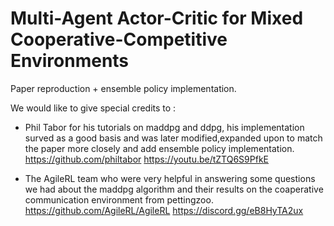# Multi-Agent Actor-Critic for Mixed Cooperative-Competitive Environments 
Paper reproduction + ensemble policy implementation.

We would like to give special credits to :
- Phil Tabor for his tutorials on maddpg and ddpg, his implementation surved as a good basis and was later modified,expanded upon to match the paper more closely and add ensemble policy implementation.
https://github.com/philtabor
https://youtu.be/tZTQ6S9PfkE

- The AgileRL team who were very helpful in answering some questions we had about the maddpg algorithm and their results on the coaperative communication environment from pettingzoo.
https://github.com/AgileRL/AgileRL
https://discord.gg/eB8HyTA2ux